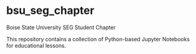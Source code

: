 # bsu_seg_chapter
Boise State University SEG Student Chapter

This repository contains a collection of Python-based Jupyter Notebooks for educational lessons. 
